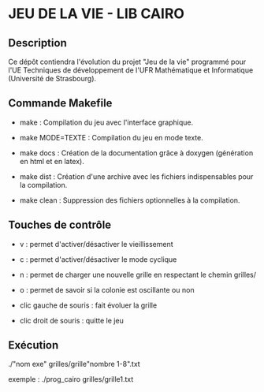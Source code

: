 # JEU DE LA VIE - LIB CAIRO 

## Description 
Ce dépôt contiendra l'évolution du projet "Jeu de la vie" programmé pour l'UE Techniques de développement de
l'UFR Mathématique et Informatique (Université de Strasbourg).

## Commande Makefile 

- make : Compilation du jeu avec l'interface graphique.

- make MODE=TEXTE : Compilation du jeu en mode texte.

- make docs : Création de la documentation grâce à doxygen 
	    (génération en html et en latex).

- make dist : Création d'une archive avec les fichiers indispensables
	    pour la compilation.

- make clean : Suppression des fichiers optionnelles à la compilation.

## Touches de contrôle

- v : permet d'activer/désactiver le vieillissement

- c : permet d'activer/désactiver le mode cyclique

- n : permet de charger une nouvelle grille en respectant le chemin grilles/

- o : permet de savoir si la colonie est oscillante ou non

- clic gauche de souris : fait évoluer la grille

- clic droit de souris : quitte le jeu

## Exécution

./"nom exe" grilles/grille"nombre 1-8".txt

exemple : ./prog_cairo grilles/grille1.txt